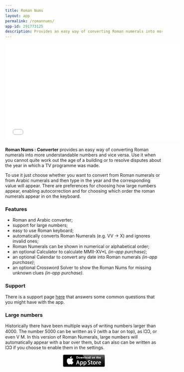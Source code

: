 ```yaml
---
title: Roman Nums
layout: app
permalink: /romannums/
app-id: 291773125
description: Provides an easy way of converting Roman numerals into more understandable numbers and vice versa. Use it when you cannot quite work out the age of a building or to resolve disputes about the year in which a TV programme was made.
---
```

<iframe width="560" height="315" src="//www.youtube.com/embed/CzQ75LmYDJw" frameborder="0" allowfullscreen></iframe>

**Roman Nums : Converter** provides an easy way of converting Roman numerals into more understandable numbers and vice versa. Use it when you cannot quite work out the age of a building or to resolve disputes about the year in which a TV programme was made.

To use it just choose whether you want to convert from Roman numerals or from Arabic numerals and then type in the year and the corresponding value will appear. There are preferences for choosing how large numbers appear, enabling autocorrection and for choosing which order the roman numerals appear in on the keyboard.

### Features

  * Roman and Arabic converter;
  * support for large numbers;
  * easy to use Roman keyboard;
  * automatically converts Roman Numerals (e.g. VV -> X) and ignores invalid ones;
  * Roman Numerals can be shown in numerical or alphabetical order;
  * an optional Calculator to calculate MMII-XV*L _(in-app purchase)_;
  * an optional Calendar to convert any date into Roman numerals _(in-app purchase)_;
  * an optional Crossword Solver to show the Roman Nums for missing unknown clues _(in-app purchase)_.

### Support

There is a support page [here](/romannums/support/) that answers some common questions that you might have with the app.


### Large numbers


Historically there have been multiple ways of writing numbers larger than 4000. The number 5000 can be written as v̅ (with a bar on top), as IↃↃ, or even V M. In this version of Roman Numerals, large numbers will automatically appear with a bar over them, but can also can be written as IↃↃ if you choose to enable them in the settings.

<p style="text-align: center;"><a href="http://appstore.com/robclarke/romannumerals"><img class="aligncenter" title="Available on the iPhone App Store" alt="Available on the iPhone App Store" src="/assets/images/Download_on_the_App_Store_Badge_US-UK_135x40.png" width="135" height="40"></a></p>
